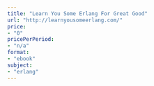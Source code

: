 ```yaml
---
title: "Learn You Some Erlang For Great Good"
url: "http://learnyousomeerlang.com/"
price: 
- "0"
pricePerPeriod: 
- "n/a"
format: 
- "ebook"
subject: 
- "erlang"
---
```

